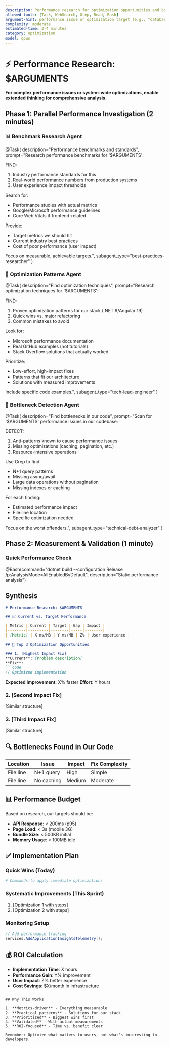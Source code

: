 ```yaml
---
description: Performance research for optimization opportunities and bottlenecks
allowed-tools: [Task, WebSearch, Grep, Read, Bash]
argument-hint: performance issue or optimization target (e.g., "database queries", "bundle size", "API latency")
complexity: moderate
estimated-time: 3-4 minutes
category: optimization
model: opus
---
```


# ⚡ Performance Research: $ARGUMENTS

**For complex performance issues or system-wide optimizations, enable extended thinking for comprehensive analysis.**

## Phase 1: Parallel Performance Investigation (2 minutes)

### 📊 Benchmark Research Agent
@Task(
  description="Performance benchmarks and standards",
  prompt="Research performance benchmarks for '$ARGUMENTS':
  
  FIND:
  1. Industry performance standards for this
  2. Real-world performance numbers from production systems
  3. User experience impact thresholds
  
  Search for:
  - Performance studies with actual metrics
  - Google/Microsoft performance guidelines
  - Core Web Vitals if frontend-related
  
  Provide:
  - Target metrics we should hit
  - Current industry best practices
  - Cost of poor performance (user impact)
  
  Focus on measurable, achievable targets.",
  subagent_type="best-practices-researcher"
)

### 🔧 Optimization Patterns Agent
@Task(
  description="Find optimization techniques",
  prompt="Research optimization techniques for '$ARGUMENTS':
  
  FIND:
  1. Proven optimization patterns for our stack (.NET 9/Angular 19)
  2. Quick wins vs. major refactoring
  3. Common mistakes to avoid
  
  Look for:
  - Microsoft performance documentation
  - Real GitHub examples (not tutorials)
  - Stack Overflow solutions that actually worked
  
  Prioritize:
  - Low-effort, high-impact fixes
  - Patterns that fit our architecture
  - Solutions with measured improvements
  
  Include specific code examples.",
  subagent_type="tech-lead-engineer"
)

### 🐌 Bottleneck Detection Agent
@Task(
  description="Find bottlenecks in our code",
  prompt="Scan for '$ARGUMENTS' performance issues in our codebase:
  
  DETECT:
  1. Anti-patterns known to cause performance issues
  2. Missing optimizations (caching, pagination, etc.)
  3. Resource-intensive operations
  
  Use Grep to find:
  - N+1 query patterns
  - Missing async/await
  - Large data operations without pagination
  - Missing indexes or caching
  
  For each finding:
  - Estimated performance impact
  - File:line location
  - Specific optimization needed
  
  Focus on the worst offenders.",
  subagent_type="technical-debt-analyzer"
)

## Phase 2: Measurement & Validation (1 minute)

### Quick Performance Check
@Bash(command="dotnet build --configuration Release /p:AnalysisMode=AllEnabledByDefault", description="Static performance analysis")

## Synthesis

```markdown
# Performance Research: $ARGUMENTS

## 📈 Current vs. Target Performance

| Metric | Current | Target | Gap | Impact |
|--------|---------|--------|-----|--------|
| [Metric] | X ms/MB | Y ms/MB | Z% | User experience |

## 🎯 Top 3 Optimization Opportunities

### 1. [Highest Impact Fix]
**Current**: [Problem description]
**Fix**: 
```code
// Optimized implementation
```
**Expected Improvement**: X% faster
**Effort**: Y hours

### 2. [Second Impact Fix]
[Similar structure]

### 3. [Third Impact Fix]
[Similar structure]

## 🔍 Bottlenecks Found in Our Code

| Location | Issue | Impact | Fix Complexity |
|----------|-------|--------|----------------|
| File:line | N+1 query | High | Simple |
| File:line | No caching | Medium | Moderate |

## 📊 Performance Budget

Based on research, our targets should be:
- **API Response**: < 200ms (p95)
- **Page Load**: < 3s (mobile 3G)
- **Bundle Size**: < 500KB initial
- **Memory Usage**: < 100MB idle

## ✅ Implementation Plan

### Quick Wins (Today)
```bash
# Commands to apply immediate optimizations
```

### Systematic Improvements (This Sprint)
1. [Optimization 1 with steps]
2. [Optimization 2 with steps]

### Monitoring Setup
```csharp
// Add performance tracking
services.AddApplicationInsightsTelemetry();
```

## 💰 ROI Calculation
- **Implementation Time**: X hours
- **Performance Gain**: Y% improvement
- **User Impact**: Z% better experience
- **Cost Savings**: $X/month in infrastructure
```

## Why This Works

1. **Metrics-driven** - Everything measurable
2. **Practical patterns** - Solutions for our stack
3. **Prioritized** - Biggest wins first
4. **Validated** - With actual measurements
5. **ROI-focused** - Time vs. benefit clear

Remember: Optimize what matters to users, not what's interesting to developers.